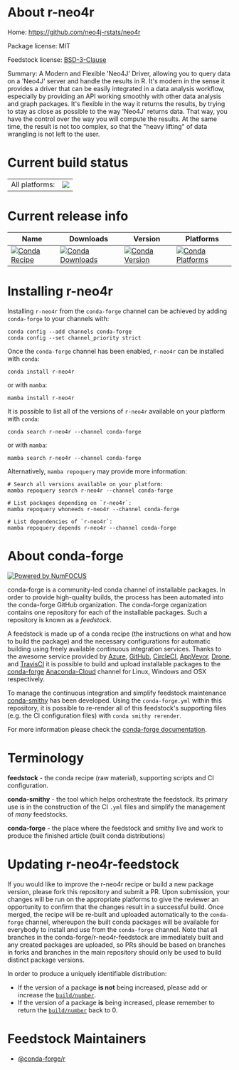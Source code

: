 About r-neo4r
=============

Home: https://github.com/neo4j-rstats/neo4r

Package license: MIT

Feedstock license: [BSD-3-Clause](https://github.com/conda-forge/r-neo4r-feedstock/blob/main/LICENSE.txt)

Summary: A Modern and Flexible 'Neo4J' Driver, allowing you to query data on a 'Neo4J' server and handle the results in R. It's modern in the sense it provides a driver that can be easily integrated in a data analysis workflow, especially by providing an API working smoothly with other data analysis and graph packages. It's flexible in the  way it returns the results, by trying to stay as close as possible to the way 'Neo4J' returns data. That way, you have the control over the way you will compute the results. At the same time, the result is not too complex, so that the "heavy lifting" of data wrangling is not left to the user.

Current build status
====================


<table><tr><td>All platforms:</td>
    <td>
      <a href="https://dev.azure.com/conda-forge/feedstock-builds/_build/latest?definitionId=12881&branchName=main">
        <img src="https://dev.azure.com/conda-forge/feedstock-builds/_apis/build/status/r-neo4r-feedstock?branchName=main">
      </a>
    </td>
  </tr>
</table>

Current release info
====================

| Name | Downloads | Version | Platforms |
| --- | --- | --- | --- |
| [![Conda Recipe](https://img.shields.io/badge/recipe-r--neo4r-green.svg)](https://anaconda.org/conda-forge/r-neo4r) | [![Conda Downloads](https://img.shields.io/conda/dn/conda-forge/r-neo4r.svg)](https://anaconda.org/conda-forge/r-neo4r) | [![Conda Version](https://img.shields.io/conda/vn/conda-forge/r-neo4r.svg)](https://anaconda.org/conda-forge/r-neo4r) | [![Conda Platforms](https://img.shields.io/conda/pn/conda-forge/r-neo4r.svg)](https://anaconda.org/conda-forge/r-neo4r) |

Installing r-neo4r
==================

Installing `r-neo4r` from the `conda-forge` channel can be achieved by adding `conda-forge` to your channels with:

```
conda config --add channels conda-forge
conda config --set channel_priority strict
```

Once the `conda-forge` channel has been enabled, `r-neo4r` can be installed with `conda`:

```
conda install r-neo4r
```

or with `mamba`:

```
mamba install r-neo4r
```

It is possible to list all of the versions of `r-neo4r` available on your platform with `conda`:

```
conda search r-neo4r --channel conda-forge
```

or with `mamba`:

```
mamba search r-neo4r --channel conda-forge
```

Alternatively, `mamba repoquery` may provide more information:

```
# Search all versions available on your platform:
mamba repoquery search r-neo4r --channel conda-forge

# List packages depending on `r-neo4r`:
mamba repoquery whoneeds r-neo4r --channel conda-forge

# List dependencies of `r-neo4r`:
mamba repoquery depends r-neo4r --channel conda-forge
```


About conda-forge
=================

[![Powered by
NumFOCUS](https://img.shields.io/badge/powered%20by-NumFOCUS-orange.svg?style=flat&colorA=E1523D&colorB=007D8A)](https://numfocus.org)

conda-forge is a community-led conda channel of installable packages.
In order to provide high-quality builds, the process has been automated into the
conda-forge GitHub organization. The conda-forge organization contains one repository
for each of the installable packages. Such a repository is known as a *feedstock*.

A feedstock is made up of a conda recipe (the instructions on what and how to build
the package) and the necessary configurations for automatic building using freely
available continuous integration services. Thanks to the awesome service provided by
[Azure](https://azure.microsoft.com/en-us/services/devops/), [GitHub](https://github.com/),
[CircleCI](https://circleci.com/), [AppVeyor](https://www.appveyor.com/),
[Drone](https://cloud.drone.io/welcome), and [TravisCI](https://travis-ci.com/)
it is possible to build and upload installable packages to the
[conda-forge](https://anaconda.org/conda-forge) [Anaconda-Cloud](https://anaconda.org/)
channel for Linux, Windows and OSX respectively.

To manage the continuous integration and simplify feedstock maintenance
[conda-smithy](https://github.com/conda-forge/conda-smithy) has been developed.
Using the ``conda-forge.yml`` within this repository, it is possible to re-render all of
this feedstock's supporting files (e.g. the CI configuration files) with ``conda smithy rerender``.

For more information please check the [conda-forge documentation](https://conda-forge.org/docs/).

Terminology
===========

**feedstock** - the conda recipe (raw material), supporting scripts and CI configuration.

**conda-smithy** - the tool which helps orchestrate the feedstock.
                   Its primary use is in the construction of the CI ``.yml`` files
                   and simplify the management of *many* feedstocks.

**conda-forge** - the place where the feedstock and smithy live and work to
                  produce the finished article (built conda distributions)


Updating r-neo4r-feedstock
==========================

If you would like to improve the r-neo4r recipe or build a new
package version, please fork this repository and submit a PR. Upon submission,
your changes will be run on the appropriate platforms to give the reviewer an
opportunity to confirm that the changes result in a successful build. Once
merged, the recipe will be re-built and uploaded automatically to the
`conda-forge` channel, whereupon the built conda packages will be available for
everybody to install and use from the `conda-forge` channel.
Note that all branches in the conda-forge/r-neo4r-feedstock are
immediately built and any created packages are uploaded, so PRs should be based
on branches in forks and branches in the main repository should only be used to
build distinct package versions.

In order to produce a uniquely identifiable distribution:
 * If the version of a package **is not** being increased, please add or increase
   the [``build/number``](https://docs.conda.io/projects/conda-build/en/latest/resources/define-metadata.html#build-number-and-string).
 * If the version of a package **is** being increased, please remember to return
   the [``build/number``](https://docs.conda.io/projects/conda-build/en/latest/resources/define-metadata.html#build-number-and-string)
   back to 0.

Feedstock Maintainers
=====================

* [@conda-forge/r](https://github.com/conda-forge/r/)

